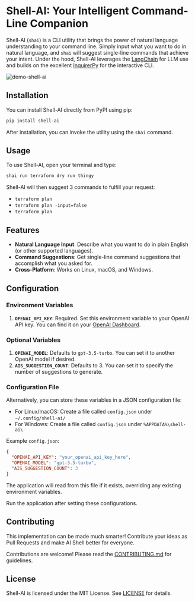 # Shell-AI: Your Intelligent Command-Line Companion

Shell-AI (`shai`) is a CLI utility that brings the power of natural language understanding to your command line. Simply input what you want to do in natural language, and `shai` will suggest single-line commands that achieve your intent. Under the hood, Shell-AI leverages the [LangChain](https://github.com/langchain-ai/langchain) for LLM use and builds on the excellent [InquirerPy](https://github.com/kazhala/InquirerPy) for the interactive CLI.

![demo-shell-ai](https://github.com/ricklamers/shell-ai/assets/1309307/b4057165-5c23-46d4-b68e-00915b738dc3)

## Installation

You can install Shell-AI directly from PyPI using pip:

```bash
pip install shell-ai
```

After installation, you can invoke the utility using the `shai` command.

## Usage

To use Shell-AI, open your terminal and type:

```bash
shai run terraform dry run thingy
```

Shell-AI will then suggest 3 commands to fulfill your request:
- `terraform plan`
- `terraform plan -input=false`
- `terraform plan`

## Features

- **Natural Language Input**: Describe what you want to do in plain English (or other supported languages).
- **Command Suggestions**: Get single-line command suggestions that accomplish what you asked for.
- **Cross-Platform**: Works on Linux, macOS, and Windows.

## Configuration
### Environment Variables

1. **`OPENAI_API_KEY`**: Required. Set this environment variable to your OpenAI API key. You can find it on your [OpenAI Dashboard](https://beta.openai.com/account/api-keys).

### Optional Variables

1. **`OPENAI_MODEL`**: Defaults to `gpt-3.5-turbo`. You can set it to another OpenAI model if desired.
2. **`AIS_SUGGESTION_COUNT`**: Defaults to 3. You can set it to specify the number of suggestions to generate.

### Configuration File

Alternatively, you can store these variables in a JSON configuration file:

- For Linux/macOS: Create a file called `config.json` under `~/.config/shell-ai/`
- For Windows: Create a file called `config.json` under `%APPDATA%\shell-ai\`

Example `config.json`:

```json
{
  "OPENAI_API_KEY": "your_openai_api_key_here",
  "OPENAI_MODEL": "gpt-3.5-turbo",
  "AIS_SUGGESTION_COUNT": 3
}
```

The application will read from this file if it exists, overriding any existing environment variables.

Run the application after setting these configurations.


## Contributing

This implementation can be made much smarter! Contribute your ideas as Pull Requests and make AI Shell better for everyone.

Contributions are welcome! Please read the [CONTRIBUTING.md](CONTRIBUTING.md) for guidelines.

## License

Shell-AI is licensed under the MIT License. See [LICENSE](LICENSE) for details.
